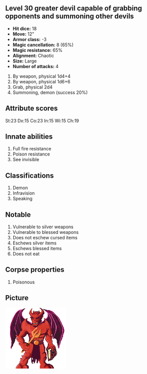 ## Level 30 greater devil capable of grabbing opponents and summoning other devils
- **Hit dice:** 18
- **Move:** 12"
- **Armor class:** -3
- **Magic cancellation:** 8 (65%)
- **Magic resistance:** 65%
- **Alignment:** Chaotic
- **Size:** Large
- **Number of attacks:** 4
1. By weapon, physical 1d4+4
2. By weapon, physical 1d6+6
3. Grab, physical 2d4
4. Summoning, demon (success 20%)
## Attribute scores
St:23 Dx:15 Co:23 In:15 Wi:15 Ch:19
## Innate abilities
1. Full fire resistance
2. Poison resistance
3. See invisible
## Classifications
1. Demon
2. Infravision
3. Speaking
## Notable
1. Vulnerable to silver weapons
2. Vulnerable to blessed weapons
3. Does not eschew cursed items
4. Eschews silver items
5. Eschews blessed items
6. Does not eat
## Corpse properties
1. Poisonous
## Picture
![Pit fiend](https://github.com/hyvanmielenpelit/GnollHackTileSet/blob/main/Monsters/pit_fiend/pit_fiend.png)
